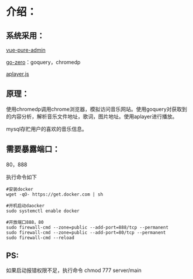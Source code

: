 # 介绍：

## 系统采用：

[vue-pure-admin](https://github.com/pure-admin/vue-pure-admin)

[go-zero](https://github.com/zeromicro/go-zero)：goquery，chromedp

[aplayer.js](https://aplayer.js.org/#/zh-Hans/)

## 原理：

使用chromedp调用chrome浏览器，模拟访问音乐网站。使用goquery对获取到的内容分析，解析音乐文件地址，歌词，图片地址。使用aplayer进行播放。

mysql存贮用户的喜欢的音乐信息。

## 需要暴露端口：

80，888

执行命令如下

```shell
#安装docker
wget -qO- https://get.docker.com | sh

#开机启动daocker
sudo systemctl enable docker

#开放端口888，80
sudo firewall-cmd --zone=public --add-port=888/tcp --permanent
sudo firewall-cmd --zone=public --add-port=80/tcp --permanent
sudo firewall-cmd --reload
```



## PS:

如果启动报错权限不足，执行命令 chmod 777 server/main
